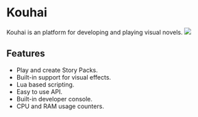 # Kouhai
Kouhai is an platform for developing and playing visual novels.
![](https://media2.giphy.com/media/6jwiLLofYk0Q2nKIPg/giphy.gif?cid=790b7611bc1d0fd571e5efec636c3d1765149840314329a6&rid=giphy.gif&ct=g)

## Features
 - Play and create Story Packs.
 - Built-in support for visual effects.
 - Lua based scripting.
 - Easy to use API.
 - Built-in developer console.
 - CPU and RAM usage counters.

